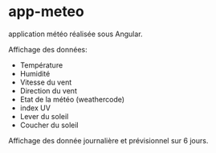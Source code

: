 # app-meteo

application météo réalisée sous Angular.

Affichage des données:
 - Température
 - Humidité
 - Vitesse du vent
 - Direction du vent
 - Etat de la météo (weathercode)
 - index UV
 - Lever du soleil
 - Coucher du soleil

Affichage des donnée journalière et prévisionnel sur 6 jours.
